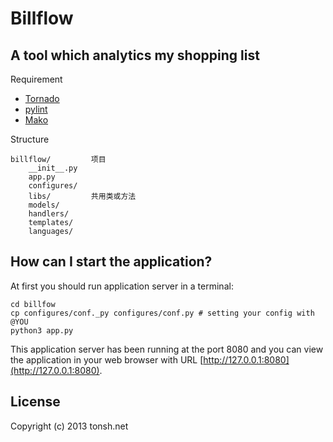 # Billflow

## A tool which analytics my shopping list

Requirement

* [Tornado](http://www.tornadoweb.org)
* [pylint](http://pypi.python.org/pypi/pylint)
* [Mako](http://docs.makotemplates.org/en/latest/usage.html)

Structure

    billflow/         项目
        __init__.py
        app.py
        configures/
        libs/         共用类或方法
        models/
        handlers/
        templates/
        languages/

## How can I start the application?

At first you should run application server in a terminal:

    cd billfow
    cp configures/conf._py configures/conf.py # setting your config with @YOU
    python3 app.py

This application server has been running at the port 8080 and you can view the application in your web browser with URL [http://127.0.0.1:8080](http://127.0.0.1:8080).

## License

Copyright (c) 2013 tonsh.net
